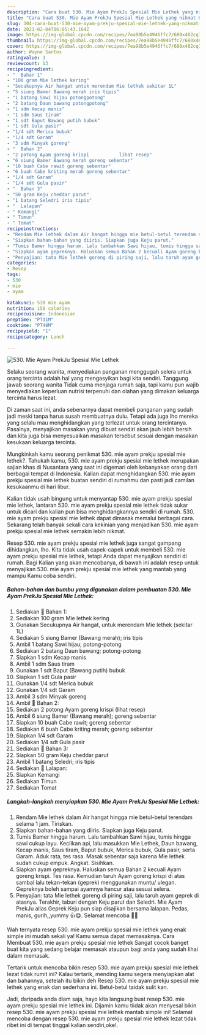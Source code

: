 ```yaml
---
description: "Cara buat 530. Mie Ayam PrekJu Spesial Mie Lethek yang nikmat Untuk Jualan"
title: "Cara buat 530. Mie Ayam PrekJu Spesial Mie Lethek yang nikmat Untuk Jualan"
slug: 304-cara-buat-530-mie-ayam-prekju-spesial-mie-lethek-yang-nikmat-untuk-jualan
date: 2021-02-04T06:05:43.164Z
image: https://img-global.cpcdn.com/recipes/7ea98b5e4946ffc7/680x482cq70/530-mie-ayam-prekju-spesial-mie-lethek-foto-resep-utama.jpg
thumbnail: https://img-global.cpcdn.com/recipes/7ea98b5e4946ffc7/680x482cq70/530-mie-ayam-prekju-spesial-mie-lethek-foto-resep-utama.jpg
cover: https://img-global.cpcdn.com/recipes/7ea98b5e4946ffc7/680x482cq70/530-mie-ayam-prekju-spesial-mie-lethek-foto-resep-utama.jpg
author: Wayne Santos
ratingvalue: 3
reviewcount: 13
recipeingredient:
- "  Bahan 1"
- "100 gram Mie lethek kering"
- "Secukupnya Air hangat untuk merendam Mie lethek sekitar 1L"
- "5 siung Bamer Bawang merah iris tipis"
- "1 batang Sawi hijau potongpotong"
- "2 batang Daun bawang potongpotong"
- "1 sdm Kecap manis"
- "1 sdm Saus tiram"
- "1 sdt Baput Bawang putih bubuk"
- "1 sdt Gula pasir"
- "1/4 sdt Merica bubuk"
- "1/4 sdt Garam"
- "3 sdm Minyak goreng"
- "  Bahan 2"
- "2 potong Ayam goreng krispi           lihat resep"
- "6 siung Bamer Bawang merah goreng sebentar"
- "10 buah Cabe rawit goreng sebentar"
- "6 buah Cabe kriting merah goreng sebentar"
- "1/4 sdt Garam"
- "1/4 sdt Gula pasir"
- "  Bahan 3"
- "50 gram Keju cheddar parut"
- "1 batang Seledri iris tipis"
- "  Lalapan"
- " Kemangi"
- " Timun"
- " Tomat"
recipeinstructions:
- "Rendam Mie lethek dalam Air hangat hingga mie betul-betul terendam selama 1 jam. Tiriskan."
- "Siapkan bahan-bahan yang diiris. Siapkan juga Keju parut."
- "Tumis Bamer hingga harum. Lalu tambahkan Sawi hijau, tumis hingga sawi cukup layu. Kecilkan api, lalu masukkan Mie Lethek, Daun bawang, Kecap manis, Saus tiram, Baput bubuk, Merica bubuk, Gula pasir, serta Garam. Aduk rata, tes rasa. Masak sebentar saja karena Mie lethek sudah cukup empuk. Angkat. Sisihkan."
- "Siapkan ayam gepreknya. Haluskan semua Bahan 2 kecuali Ayam goreng krispi. Tes rasa. Kemudian taruh Ayam goreng krispi di atas sambal lalu tekan-tekan (geprek) menggunakan muntu/ ulegan. Gepreknya boleh sampai ayamnya hancur atau sesuai selera."
- "Penyajian: tata Mie lethek goreng di piring saji, lalu taruh ayam geprek di atasnya. Terakhir, taburi dengan Keju parut dan Seledri. Mie Ayam PrekJu alias Geprek Keju pun siap disajikan bersama lalapan. Pedas, manis, gurih,,yummy 👍😋. Selamat mencoba 🙏😊"
categories:
- Resep
tags:
- 530
- mie
- ayam

katakunci: 530 mie ayam 
nutrition: 150 calories
recipecuisine: Indonesian
preptime: "PT31M"
cooktime: "PT48M"
recipeyield: "1"
recipecategory: Lunch

---
```



![530. Mie Ayam PrekJu Spesial Mie Lethek](https://img-global.cpcdn.com/recipes/7ea98b5e4946ffc7/680x482cq70/530-mie-ayam-prekju-spesial-mie-lethek-foto-resep-utama.jpg)

Selaku seorang wanita, menyediakan panganan menggugah selera untuk orang tercinta adalah hal yang mengasyikan bagi kita sendiri. Tanggung jawab seorang  wanita Tidak cuma menjaga rumah saja, tapi kamu pun wajib menyediakan keperluan nutrisi terpenuhi dan olahan yang dimakan keluarga tercinta harus lezat.

Di zaman  saat ini, anda sebenarnya dapat membeli panganan yang sudah jadi meski tanpa harus susah membuatnya dulu. Tetapi ada juga lho mereka yang selalu mau menghidangkan yang terlezat untuk orang tercintanya. Pasalnya, menyajikan masakan yang dibuat sendiri akan jauh lebih bersih dan kita juga bisa menyesuaikan masakan tersebut sesuai dengan masakan kesukaan keluarga tercinta. 



Mungkinkah kamu seorang penikmat 530. mie ayam prekju spesial mie lethek?. Tahukah kamu, 530. mie ayam prekju spesial mie lethek merupakan sajian khas di Nusantara yang saat ini digemari oleh kebanyakan orang dari berbagai tempat di Indonesia. Kalian dapat menghidangkan 530. mie ayam prekju spesial mie lethek buatan sendiri di rumahmu dan pasti jadi camilan kesukaanmu di hari libur.

Kalian tidak usah bingung untuk menyantap 530. mie ayam prekju spesial mie lethek, lantaran 530. mie ayam prekju spesial mie lethek tidak sukar untuk dicari dan kalian pun bisa menghidangkannya sendiri di rumah. 530. mie ayam prekju spesial mie lethek dapat dimasak memalui berbagai cara. Sekarang telah banyak sekali cara kekinian yang menjadikan 530. mie ayam prekju spesial mie lethek semakin lebih nikmat.

Resep 530. mie ayam prekju spesial mie lethek juga sangat gampang dihidangkan, lho. Kita tidak usah capek-capek untuk membeli 530. mie ayam prekju spesial mie lethek, tetapi Anda dapat menyajikan sendiri di rumah. Bagi Kalian yang akan mencobanya, di bawah ini adalah resep untuk menyajikan 530. mie ayam prekju spesial mie lethek yang mantab yang mampu Kamu coba sendiri.

<!--inarticleads1-->

##### Bahan-bahan dan bumbu yang digunakan dalam pembuatan 530. Mie Ayam PrekJu Spesial Mie Lethek:

1. Sediakan  📌 Bahan 1:
1. Sediakan 100 gram Mie lethek kering
1. Gunakan Secukupnya Air hangat, untuk merendam Mie lethek (sekitar 1L)
1. Sediakan 5 siung Bamer (Bawang merah); iris tipis
1. Ambil 1 batang Sawi hijau; potong-potong
1. Sediakan 2 batang Daun bawang; potong-potong
1. Siapkan 1 sdm Kecap manis
1. Ambil 1 sdm Saus tiram
1. Gunakan 1 sdt Baput (Bawang putih) bubuk
1. Siapkan 1 sdt Gula pasir
1. Gunakan 1/4 sdt Merica bubuk
1. Gunakan 1/4 sdt Garam
1. Ambil 3 sdm Minyak goreng
1. Ambil  📌 Bahan 2:
1. Sediakan 2 potong Ayam goreng krispi           (lihat resep)
1. Ambil 6 siung Bamer (Bawang merah); goreng sebentar
1. Siapkan 10 buah Cabe rawit; goreng sebentar
1. Sediakan 6 buah Cabe kriting merah; goreng sebentar
1. Siapkan 1/4 sdt Garam
1. Sediakan 1/4 sdt Gula pasir
1. Sediakan  📌 Bahan 3:
1. Siapkan 50 gram Keju cheddar parut
1. Ambil 1 batang Seledri; iris tipis
1. Sediakan  📌 Lalapan:
1. Siapkan  Kemangi
1. Sediakan  Timun
1. Sediakan  Tomat




<!--inarticleads2-->

##### Langkah-langkah menyiapkan 530. Mie Ayam PrekJu Spesial Mie Lethek:

1. Rendam Mie lethek dalam Air hangat hingga mie betul-betul terendam selama 1 jam. Tiriskan.
1. Siapkan bahan-bahan yang diiris. Siapkan juga Keju parut.
1. Tumis Bamer hingga harum. Lalu tambahkan Sawi hijau, tumis hingga sawi cukup layu. Kecilkan api, lalu masukkan Mie Lethek, Daun bawang, Kecap manis, Saus tiram, Baput bubuk, Merica bubuk, Gula pasir, serta Garam. Aduk rata, tes rasa. Masak sebentar saja karena Mie lethek sudah cukup empuk. Angkat. Sisihkan.
1. Siapkan ayam gepreknya. Haluskan semua Bahan 2 kecuali Ayam goreng krispi. Tes rasa. Kemudian taruh Ayam goreng krispi di atas sambal lalu tekan-tekan (geprek) menggunakan muntu/ ulegan. Gepreknya boleh sampai ayamnya hancur atau sesuai selera.
1. Penyajian: tata Mie lethek goreng di piring saji, lalu taruh ayam geprek di atasnya. Terakhir, taburi dengan Keju parut dan Seledri. Mie Ayam PrekJu alias Geprek Keju pun siap disajikan bersama lalapan. Pedas, manis, gurih,,yummy 👍😋. Selamat mencoba 🙏😊




Wah ternyata resep 530. mie ayam prekju spesial mie lethek yang enak simple ini mudah sekali ya! Kamu semua dapat memasaknya. Cara Membuat 530. mie ayam prekju spesial mie lethek Sangat cocok banget buat kita yang sedang belajar memasak ataupun bagi anda yang sudah lihai dalam memasak.

Tertarik untuk mencoba bikin resep 530. mie ayam prekju spesial mie lethek lezat tidak rumit ini? Kalau tertarik, mending kamu segera menyiapkan alat dan bahannya, setelah itu bikin deh Resep 530. mie ayam prekju spesial mie lethek yang enak dan sederhana ini. Betul-betul taidak sulit kan. 

Jadi, daripada anda diam saja, hayo kita langsung buat resep 530. mie ayam prekju spesial mie lethek ini. Dijamin kamu tiidak akan menyesal bikin resep 530. mie ayam prekju spesial mie lethek mantab simple ini! Selamat mencoba dengan resep 530. mie ayam prekju spesial mie lethek lezat tidak ribet ini di tempat tinggal kalian sendiri,oke!.

